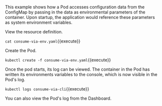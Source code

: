 This example shows how a Pod accesses configuration data from the ConfigMap by passing in the data as environmental parameters of the container. Upon startup, the application would reference these parameters as system environment variables.

View the resource definition.

`cat consume-via-env.yaml`{{execute}}

Create the Pod.

`kubectl create -f consume-via-env.yaml`{{execute}}

Once the pod starts, its log can be viewed. The container in the Pod has written its environments variables to the console, which is now visible in the Pod's log.

`kubectl logs consume-via-cli`{{execute}}

You can also view the Pod's log from the Dashboard.
